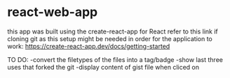 # react-web-app

this app was built using the create-react-app for React
refer to this link if cloning git as this setup might be needed in order for the application to work: https://create-react-app.dev/docs/getting-started

TO DO:
-convert the filetypes of the files into a tag/badge
-show last three uses that forked the git
-display content of gist file when cliced on
